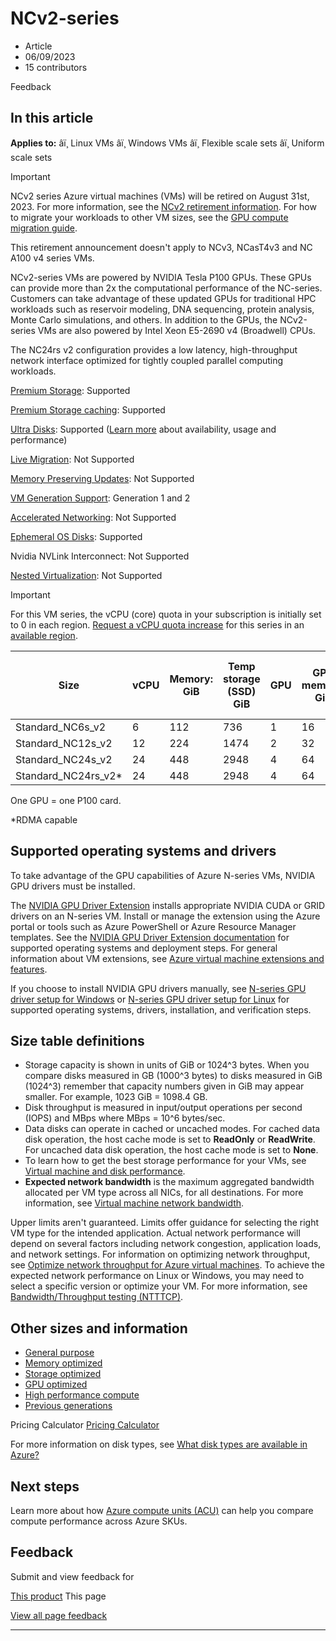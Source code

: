 # NCv2-series

* Article
* 06/09/2023
* 15 contributors

Feedback

## In this article

**Applies to:** âï¸ Linux VMs âï¸ Windows VMs âï¸ Flexible scale sets âï¸ Uniform scale sets

Important

NCv2 series Azure virtual machines (VMs) will be retired on August 31st, 2023. For more information, see the [NCv2 retirement information](ncv2-series-retirement). For how to migrate your workloads to other VM sizes, see the [GPU compute migration guide](n-series-migration).

This retirement announcement doesn't apply to NCv3, NCasT4v3 and NC A100 v4 series VMs.

NCv2-series VMs are powered by NVIDIA Tesla P100 GPUs. These GPUs can provide more than 2x the computational performance of the NC-series. Customers can take advantage of these updated GPUs for traditional HPC workloads such as reservoir modeling, DNA sequencing, protein analysis, Monte Carlo simulations, and others. In addition to the GPUs, the NCv2-series VMs are also powered by Intel Xeon E5-2690 v4 (Broadwell) CPUs.

The NC24rs v2 configuration provides a low latency, high-throughput network interface optimized for tightly coupled parallel computing workloads.

[Premium Storage](premium-storage-performance): Supported  

[Premium Storage caching](premium-storage-performance): Supported  

[Ultra Disks](disks-types#ultra-disks): Supported ([Learn more](https://techcommunity.microsoft.com/t5/azure-compute/ultra-disk-storage-for-hpc-and-gpu-vms/ba-p/2189312) about availability, usage and performance)   

[Live Migration](maintenance-and-updates): Not Supported  

[Memory Preserving Updates](maintenance-and-updates): Not Supported  

[VM Generation Support](generation-2): Generation 1 and 2  

[Accelerated Networking](../virtual-network/create-vm-accelerated-networking-cli): Not Supported  

[Ephemeral OS Disks](ephemeral-os-disks): Supported  

Nvidia NVLink Interconnect: Not Supported   

[Nested Virtualization](/en-us/virtualization/hyper-v-on-windows/user-guide/nested-virtualization): Not Supported   

Important

For this VM series, the vCPU (core) quota in your subscription is initially set to 0 in each region. [Request a vCPU quota increase](../azure-portal/supportability/regional-quota-requests) for this series in an [available region](https://azure.microsoft.com/regions/services/).

| Size | vCPU | Memory: GiB | Temp storage (SSD) GiB | GPU | GPU memory: GiB | Max data disks | Max uncached disk throughput: IOPS/MBps | Max NICs |
| --- | --- | --- | --- | --- | --- | --- | --- | --- |
| Standard\_NC6s\_v2 | 6 | 112 | 736 | 1 | 16 | 12 | 20000/200 | 4 |
| Standard\_NC12s\_v2 | 12 | 224 | 1474 | 2 | 32 | 24 | 40000/400 | 8 |
| Standard\_NC24s\_v2 | 24 | 448 | 2948 | 4 | 64 | 32 | 80000/800 | 8 |
| Standard\_NC24rs\_v2\* | 24 | 448 | 2948 | 4 | 64 | 32 | 80000/800 | 8 |

One GPU = one P100 card.

\*RDMA capable

## Supported operating systems and drivers

To take advantage of the GPU capabilities of Azure N-series VMs, NVIDIA GPU drivers must be installed.

The [NVIDIA GPU Driver Extension](extensions/hpccompute-gpu-windows) installs appropriate NVIDIA CUDA or GRID drivers on an N-series VM. Install or manage the extension using the Azure portal or tools such as Azure PowerShell or Azure Resource Manager templates. See the [NVIDIA GPU Driver Extension documentation](extensions/hpccompute-gpu-windows) for supported operating systems and deployment steps. For general information about VM extensions, see [Azure virtual machine extensions and features](extensions/overview).

If you choose to install NVIDIA GPU drivers manually, see [N-series GPU driver setup for Windows](windows/n-series-driver-setup) or [N-series GPU driver setup for Linux](linux/n-series-driver-setup) for supported operating systems, drivers, installation, and verification steps.

## Size table definitions

* Storage capacity is shown in units of GiB or 1024^3 bytes. When you compare disks measured in GB (1000^3 bytes) to disks measured in GiB (1024^3) remember that capacity numbers given in GiB may appear smaller. For example, 1023 GiB = 1098.4 GB.
* Disk throughput is measured in input/output operations per second (IOPS) and MBps where MBps = 10^6 bytes/sec.
* Data disks can operate in cached or uncached modes. For cached data disk operation, the host cache mode is set to **ReadOnly** or **ReadWrite**. For uncached data disk operation, the host cache mode is set to **None**.
* To learn how to get the best storage performance for your VMs, see [Virtual machine and disk performance](disks-performance).
* **Expected network bandwidth** is the maximum aggregated bandwidth allocated per VM type across all NICs, for all destinations. For more information, see [Virtual machine network bandwidth](../virtual-network/virtual-machine-network-throughput).

Upper limits aren't guaranteed. Limits offer guidance for selecting the right VM type for the intended application. Actual network performance will depend on several factors including network congestion, application loads, and network settings. For information on optimizing network throughput, see [Optimize network throughput for Azure virtual machines](../virtual-network/virtual-network-optimize-network-bandwidth). To achieve the expected network performance on Linux or Windows, you may need to select a specific version or optimize your VM. For more information, see [Bandwidth/Throughput testing (NTTTCP)](../virtual-network/virtual-network-bandwidth-testing).

## Other sizes and information

* [General purpose](sizes-general)
* [Memory optimized](sizes-memory)
* [Storage optimized](sizes-storage)
* [GPU optimized](sizes-gpu)
* [High performance compute](sizes-hpc)
* [Previous generations](sizes-previous-gen)

Pricing Calculator [Pricing Calculator](https://azure.microsoft.com/pricing/calculator/)

For more information on disk types, see [What disk types are available in Azure?](disks-types)

## Next steps

Learn more about how [Azure compute units (ACU)](acu) can help you compare compute performance across Azure SKUs.

## Feedback

Submit and view feedback for

[This product](https://feedback.azure.com/d365community/forum/ec2f1827-be25-ec11-b6e6-000d3a4f0f1c)
This page

[View all page feedback](https://github.com/MicrosoftDocs/azure-docs/issues)

---
